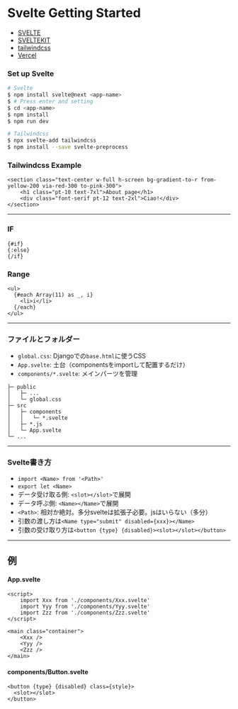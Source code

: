 # Svelte Getting Started

 - [SVELTE](https://svelte.dev/)
 - [SVELTEKIT](https://kit.svelte.dev/)
 - [tailwindcss](https://tailwindcss.com/)
 - [Vercel](https://vercel.com/)

### Set up Svelte

```bash
# Svelte
$ npm install svelte@next <app-name>
$ # Press enter and setting 
$ cd <app-name>
$ npm install
$ npm run dev

# Tailwindcss
$ npx svelte-add tailwindcss
$ npm install --save svelte-preprocess
```

### Tailwindcss Example

```svelte
<section class="text-center w-full h-screen bg-gradient-to-r from-yellow-200 via-red-300 to-pink-300">
    <h1 class="pt-10 text-7xl">About page</h1>
    <div class="font-serif pt-12 text-2xl">Ciao!</div>
</section>
```

***

### IF

```svelte
{#if}
{:else}
{/if}
```

### Range
```svelte
<ul>
  {#each Array(11) as _, i}
    <li>i</li>
  {/each}
</ul>
```

***

### ファイルとフォルダー

 - `global.css`: Djangoでの`base.html`に使うCSS
 - `App.svelte`: 土台（componentsをimportして配置するだけ）
 - `components/*.svelte`: メインパーツを管理


```
├─ public
│   ├─ ...
│   └─ global.css
├─ src
│   ├─ components
│   │   └─ *.svelte
│   ├─ *.js 
│   └─ App.svelte
└─ ...
```

***

### Svelte書き方

 - `import <Name> from '<Path>'`
 - `export let <Name>`
 - データ受け取る側: `<slot></slot>`で展開
 - データ呼ぶ側: `<Name></Name>`で展開
 - `<Path>`: 相対か絶対。多分svelteは拡張子必要。jsはいらない（多分）
 - 引数の渡し方は`<Name type="submit" disabled={xxx}></Name>`
 - 引数の受け取り方は`<button {type} {disabled}><slot></slot></button>`
***

## 例

#### App.svelte

```svelte
<script>
	import Xxx from './components/Xxx.svelte'
	import Yyy from './components/Yyy.svelte'
	import Zzz from './components/Zzz.svelte'
</script>

<main class="container">
	<Xxx />
	<Yyy />
	<Zzz />
</main>
```

#### components/Button.svelte

```svelte
<button {type} {disabled} class={style}>
  <slot></slot>
</button>
```